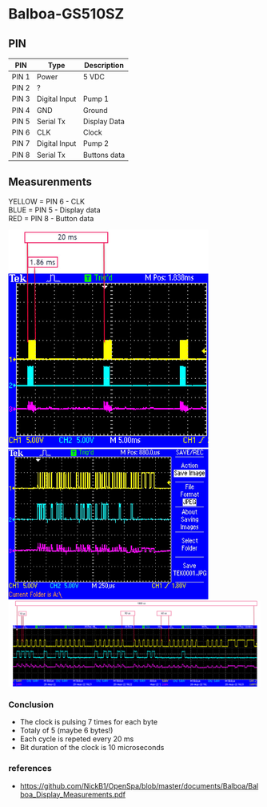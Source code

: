 # Balboa-GS510SZ

## PIN

| PIN           | Type            | Description   |
| ------------- | --------------  |-------------- |
| PIN 1         | Power           |  5 VDC        |
| PIN 2         | ?               |               |
| PIN 3         | Digital Input   |  Pump 1       |
| PIN 4         | GND             |  Ground       |
| PIN 5         | Serial Tx       |  Display Data |
| PIN 6         | CLK             |  Clock        |
| PIN 7         | Digital Input   |  Pump 2       |
| PIN 8         | Serial Tx       |  Buttons data |

## Measurenments 

YELLOW = PIN 6 - CLK <br />
BLUE  = PIN 5 - Display data <br /> 
RED    = PIN 8 - Button data <br />

<img src="https://github.com/MagnusPer/Balboa-GS510SZ/blob/main/measurements/Cycles.JPG" width="400">

<img src="https://github.com/MagnusPer/Balboa-GS510SZ/blob/main/measurements/PIN6-PIN5-PIN8.JPG" width="400">
 
<img src="https://github.com/MagnusPer/Balboa-GS510SZ/blob/main/measurements/Complete%20Sequence.JPG" width="1000">

### Conclusion
- The clock is pulsing 7 times for each byte  <br />
- Totaly of 5 (maybe 6 bytes!) <br />
- Each cycle is repeted every 20 ms <br />
- Bit duration of the clock is 10 microseconds <br />

### references
- https://github.com/NickB1/OpenSpa/blob/master/documents/Balboa/Balboa_Display_Measurements.pdf
